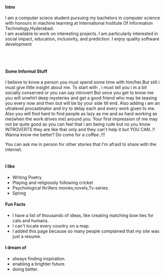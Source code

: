 
#### Intro
I am a computer sciece student pursuing my bachelors in computer science with honours in machine learning at International Institute Of Information Technology,Hyderabad.
<br>
I am available to work on interesting projects. I am particularly interested in social impact, education, inclusivity, and prediction. I enjoy quality software development
<br><br>
<br><br>
#### Some Informal Stuff

I believe to know a person you must spend some time with him/her.But still i must give little insight about me.
To start with , i must tell you i m a bit socially conserved or you can say introvert
But once you get to know me you will unwhirl deep mysteries and get a good friend who may be teasing you every now and then but will be by your side till end.
Also adding i am an ultralevel procastinator and try to delay each and every work given to me.
Also you will find hard to find people as lazy as me and as hard working as me(when the work drives me) around you.
Your first impression of me may not be quite good as you can feel that i am being rude but no you know INTROVERTS they are like that only and they can't help it but YOU CAN..!!
Wanna know me better? Do come for a coffee..!!!

You can ask me in person for other stories that I'm afraid to share with the internet.
<br><br>
#### I like
- Writing Poetry
- Playing and religiously following cricket
- Psychological thrillers movies,novels,Tv-series.
- Spring


#### Fun Facts

- I have a list of thousands of ideas, like creating matching bow ties for cats and humans.
- I can't locate every country on a map.
- I added this page because so many people complained that my site was just a resume.

#### I dream of
- always finding inspiration.
- enabling a brighter future.
- doing better.
